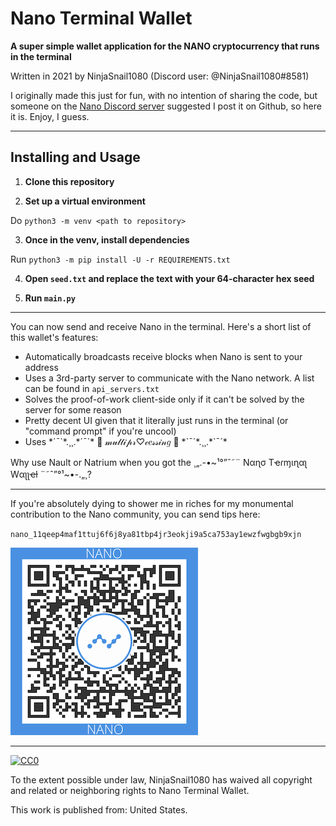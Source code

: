 # Nano Terminal Wallet

**A super simple wallet application for the NANO cryptocurrency that runs in the terminal**

Written in 2021 by NinjaSnail1080 (Discord user: @NinjaSnail1080#8581)

I originally made this just for fun, with no intention of sharing the code, but someone on the [Nano Discord server](https://chat.nano.org/) suggested I post it on Github, so here it is. Enjoy, I guess.

---

## Installing and Usage

1. **Clone this repository**

2. **Set up a virtual environment**

Do `python3 -m venv <path to repository>`

3. **Once in the venv, install dependencies**

Run `python3 -m pip install -U -r REQUIREMENTS.txt`

4. **Open `seed.txt` and replace the text with your 64-character hex seed**

5. **Run `main.py`**

---

You can now send and receive Nano in the terminal. Here's a short list of this wallet's features:

- Automatically broadcasts receive blocks when Nano is sent to your address
- Uses a 3rd-party server to communicate with the Nano network. A list can be found in `api_servers.txt`
- Solves the proof-of-work client-side only if it can't be solved by the server for some reason
- Pretty decent UI given that it literally just runs in the terminal (or "command prompt" if you're uncool)
- Uses \*´¯\`\*.¸¸.\*´¯\`\*   🎀  𝓂𝓊𝓁𝓉𝒾𝓅𝓇♡𝒸𝑒𝓈𝓈𝒾𝓃𝑔  🎀   \*\`¯´\*.¸¸.\*\`¯´\*

Why use Nault or Natrium when you got the ¸„.-•\~¹°”ˆ˜¨ Nαɳσ Tҽɾɱιɳαʅ Wαʅʅҽƚ ¨˜ˆ”°¹\~•-.„¸?

---

If you're absolutely dying to shower me in riches for my monumental contribution to the Nano community, you can send tips here:

`nano_11qeep4maf1ttuj6f6j8ya81tbp4jr3eokji9a5ca753ay1ewzfwgbgb9xjn`

![nano_11qeep4maf1ttuj6f6j8ya81tbp4jr3eokji9a5ca753ay1ewzfwgbgb9xjn](https://github.com/NinjaSnail1080/nano-terminal-wallet/blob/main/qr.png?raw=true)

---

[![CC0](https://licensebuttons.net/p/zero/1.0/88x31.png)](http://creativecommons.org/publicdomain/zero/1.0/)

To the extent possible under law, NinjaSnail1080 has waived all copyright and related or neighboring rights to Nano Terminal Wallet.

This work is published from: United States.